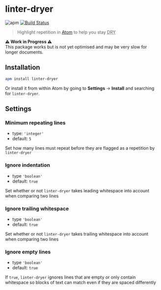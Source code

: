 # linter-dryer

![apm](https://img.shields.io/apm/v/linter-dryer.svg) [![Build Status](https://travis-ci.com/delucis/linter-dryer.svg?branch=master)](https://travis-ci.com/delucis/linter-dryer)

> Highlight repetition in [Atom](https://atom.io/) to help you stay <abbr title="Don’t Repeat Yourself">DRY</abbr>

**⚠️ Work in Progress ⚠️**  
This package works but is not yet optimised and may be very slow for longer documents.

## Installation

```sh
apm install linter-dryer
```

Or install it from within Atom by going to **Settings** → **Install** and searching for `linter-dryer`.

## Settings

### Minimum repeating lines

- type: `'integer'`
- default: `5`

Set how many lines must repeat before they are flagged as a repetition by `linter-dryer`

### Ignore indentation

- type `'boolean'`
- default: `true`

Set whether or not `linter-dryer` takes leading whitespace into account when comparing two lines

### Ignore trailing whitespace

- type `'boolean'`
- default: `true`

Set whether or not `linter-dryer` takes trailing whitespace into account when comparing two lines

### Ignore empty lines

- type `'boolean'`
- default: `true`

If `true`, `linter-dryer` ignores lines that are empty or only contain whitespace so blocks of text can match even if they are spaced differently

